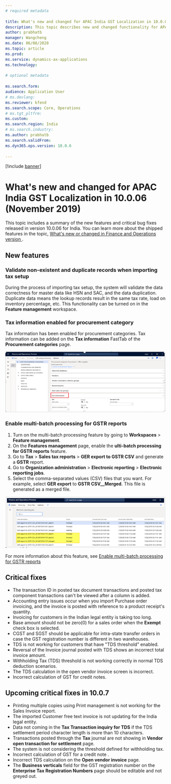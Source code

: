 ```yaml
---
# required metadata

title: What's new and changed for APAC India GST Localization in 10.0.06 (November 2019)
description: This topic describes new and changed functionality for APAC India GST features released in Dynamics 365 Finance version 10.0.06.
author: prabhatb
manager: Wangcheng
ms.date: 06/08/2020
ms.topic: article
ms.prod: 
ms.service: dynamics-ax-applications
ms.technology: 

# optional metadata

ms.search.form: 
audience: Application User
# ms.devlang: 
ms.reviewer: kfend 
ms.search.scope: Core, Operations
# ms.tgt_pltfrm: 
ms.custom: 
ms.search.region: India
# ms.search.industry: 
ms.author: prabhatb
ms.search.validFrom: 
ms.dyn365.ops.version: 10.0.6

---
```

[!include [banner](../includes/banner.md)]

# What's new and changed for APAC India GST Localization in 10.0.06 (November 2019)

This topic includes a summary of the new features and critical bug fixes released in version 10.0.06 for India. You can learn more about the shipped features in the topic, [What's new or changed in Finance and Operations version ](../../fin-and-ops/get-started/whats-new-changed-10-0-6.md).

## New features
### Validate non-existent and duplicate records when importing tax setup 
During the process of importing tax setup, the system will validate the data correctness for master data like HSN and SAC, 
and the data duplication. Duplicate data means the lookup records result in the same tax rate, load on inventory percentage, etc. 
This functionality can be turned on in the **Feature management** workspace.

### Tax information enabled for procurement category
Tax information has been enabled for procurement categories. Tax information can be added on the **Tax information** FastTab of the **Procurement categories** page. 

![](media/GST-tax-setup-validation-2-10-0-06.PNG)
 
### Enable multi-batch processing for GSTR reports

1. Turn on the multi-batch processing feature by going to **Workspaces** > **Feature management**.
2. On the **Features management** page, enable the **ulti-batch processing for GSTR reports** feature.
3. Go to **Tax** > **Sales tax reports** > **GER export to GSTR CSV** and generate a **GSTR** report.
3. Go to **Organization administration** > **Electronic reporting** > **Electronic reporting jobs**. 
4. Select the comma-separated values (CSV) files that you want.
For example, select **GER export** to **GSTR CSV__Merged**. This file is generated as a merged file. 

![](media/GST-multi-batch-processing-3-10-0-06.PNG)

For more information about this feature, see [Enable multi-batch processing for GSTR reports](apac-ind-gst-multi-batch-processing-gstr-return.md)

## Critical fixes 

-	The transaction ID in posted tax document transactions and posted tax component transactions can't be viewed after a column is added.
-	Accounting entry issues occur when you import Purchase order invoicing, and the invoice is posted with reference to a product receipt's quantity. 
-	Invoicing for customers in the Indian legal entity is taking too long.   
-	Base amount should not be zero(0) for a sales order when the **Exempt** check box is selected.   
-	CGST and SGST should be applicable for intra-state transfer orders in case the GST registration number is different in two warehouses.
-	TDS is not working for customers that have "TDS threshold" enabled.   
-	Reversal of the Invoice journal posted with TDS shows an incorrect total invoice amount.  
-	Withholding Tax (TDS) threshold is not working correctly in normal TDS deduction scenarios.   
-	The TDS calculation in the open vendor invoice screen is incorrect.   
-	Incorrect calculation of GST for credit notes.   

## Upcoming critical fixes in 10.0.7 

- Printing multiple copies using Print management is not working for the Sales Invoice report.  
-	The imported Customer free text invoice is not updating for the India legal entity.  
-	Data not coming in the **Tax Transaction inquiry for TDS** if the TDS settlement period character length is more than 10 characters.  
-	Transactions posted through the **Tax** journal are not showing in **Vendor open transaction for settlement** page. 
-	The system is not considering the threshold defined for withholding tax.
-	Incorrect calculation of GST for a credit note . 
-	Incorrect TDS calculation on the **Open vendor invoice** page.  
-	The **Business verticals** field for the GST registration number on the **Enterprise Tax Registration Numbers** page should be editable and not greyed out. 
